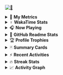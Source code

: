[![🐙](https://hits.seeyoufarm.com/api/count/incr/badge.svg?url=https%3A%2F%2Fgithub.com%2Fktnkk%2Fhit-counter&count_bg=%23070707&title_bg=%23070707&icon=&icon_color=%23E7E7E7&title=visitors&edge_flat=true)](https://hits.seeyoufarm.com)

<details>
  <summary>🎼 <strong>My Metrics</strong></summary>
  
  <br>
  
 ![🐳](https://github.com/ktnkk/ktnkk/blob/main/github-metrics.svg)
  
  ***
</details>

<details>
  <summary>♀️ <strong>WakaTime Stats</strong></summary>
  
  <br>
  
<!--START_SECTION:waka-->
**🐱 My GitHub Data** 

> 🏆 1,473 Contributions in the Year 2021
 > 
> 📦 1.7 MB Used in GitHub's Storage 
 > 
> 💼 Opted to Hire
 > 
> 📜 9 Public Repositories 
 > 
> 🔑 23 Private Repositories  
 > 
**I'm a Night 🦉** 

```text
🌞 Morning    667 commits    ██████████░░░░░░░░░░░░░░░   43.09% 
🌆 Daytime    100 commits    █░░░░░░░░░░░░░░░░░░░░░░░░   6.46% 
🌃 Evening    318 commits    █████░░░░░░░░░░░░░░░░░░░░   20.54% 
🌙 Night      463 commits    ███████░░░░░░░░░░░░░░░░░░   29.91%

```
📅 **I'm Most Productive on Friday** 

```text
Monday       196 commits    ███░░░░░░░░░░░░░░░░░░░░░░   12.66% 
Tuesday      211 commits    ███░░░░░░░░░░░░░░░░░░░░░░   13.63% 
Wednesday    260 commits    ████░░░░░░░░░░░░░░░░░░░░░   16.8% 
Thursday     262 commits    ████░░░░░░░░░░░░░░░░░░░░░   16.93% 
Friday       270 commits    ████░░░░░░░░░░░░░░░░░░░░░   17.44% 
Saturday     205 commits    ███░░░░░░░░░░░░░░░░░░░░░░   13.24% 
Sunday       144 commits    ██░░░░░░░░░░░░░░░░░░░░░░░   9.3%

```


📊 **This Week I Spent My Time On** 

```text
⌚︎ Time Zone: America/New_York

💬 Programming Languages: 
Other                    68 hrs 42 mins      █████████████████████░░░░   85.03% 
JavaScript               9 hrs 22 mins       ███░░░░░░░░░░░░░░░░░░░░░░   11.61% 
Markdown                 1 hr 13 mins        ░░░░░░░░░░░░░░░░░░░░░░░░░   1.52% 
Docker                   23 mins             ░░░░░░░░░░░░░░░░░░░░░░░░░   0.49% 
HTML                     18 mins             ░░░░░░░░░░░░░░░░░░░░░░░░░   0.39%

🔥 Editors: 
Browser                  68 hrs 26 mins      █████████████████████░░░░   84.7% 
IntelliJ                 12 hrs 22 mins      ███░░░░░░░░░░░░░░░░░░░░░░   15.3%

💻 Operating System: 
Mac                      80 hrs 48 mins      █████████████████████████   100.0%

```


 Last Updated on 01/10/2021
<!--END_SECTION:waka-->
  
  ***
</details>


<details>
  <summary>🎧 <strong>Now Playing</strong></summary>
  
  <br>
  
 [![🐟](https://spotify-github-profile.vercel.app/api/view?uid=31ybvkrtg6lpzufa4ap3lug3xjfy&cover_image=true&theme=default)](https://open.spotify.com/user/31ybvkrtg6lpzufa4ap3lug3xjfy?si=4d057bb568954fa5)
  
  ***
</details>

<details>
  <summary>🌟 <strong>GitHub Readme Stats</strong></summary>
  
  <br>
  
 <p align="left"> 
  <img alt="🐠" src="https://github-readme-stats.vercel.app/api?username=ktnkk&count_private=true&show_icons=true&theme=dark&include_all_commits=true" />
  <img alt="🐟" src="https://github-readme-stats.vercel.app/api/top-langs/?username=ktnkk&layout=compact&theme=dark&langs_count=10&hide=HTML,CSS,SCSS" />
</p>
  
  ***
</details>

<details>
  <summary>🏆 <strong>Profile Trophies</strong></summary>
  
  <br>
  
  [![🐬](https://github-profile-trophy.vercel.app/?username=ktnkk&rank=SECRET,SSS,SS,S,AAA,AA,A&theme=darkhub&row=1&margin-w=10&no-bg=true)](https://github.com/ryo-ma/github-profile-trophy)
  
  ***
</details>

<details>
  <summary>🃏 <strong>Summary Cards</strong></summary>
  
  <br>
  
  ![🐋](https://github-profile-summary-cards.vercel.app/api/cards/profile-details?username=ktnkk&theme=github_dark)
  ![🦑](https://github-profile-summary-cards.vercel.app/api/cards/repos-per-language?username=ktnkk&theme=github_dark)
  ![🦭](https://github-profile-summary-cards.vercel.app/api/cards/most-commit-language?username=ktnkk&theme=github_dark)
  ![🦀](https://github-profile-summary-cards.vercel.app/api/cards/stats?username=ktnkk&theme=github_dark)
  ![🦈](https://github-profile-summary-cards.vercel.app/api/cards/productive-time?username=ktnkk&theme=github_dark)
  
  ***
</details>

<details>
  <summary>⚡ <strong>Recent Activities</strong></summary>
  
  <br>
  
  <!--START_SECTION:activity-->
1. 🎉 Merged PR [#15](https://github.com/ktnkk/blog/pull/15) in [ktnkk/blog](https://github.com/ktnkk/blog)
2. 🎉 Merged PR [#16](https://github.com/ktnkk/blog/pull/16) in [ktnkk/blog](https://github.com/ktnkk/blog)
3. 🎉 Merged PR [#14](https://github.com/ktnkk/blog/pull/14) in [ktnkk/blog](https://github.com/ktnkk/blog)
4. 🎉 Merged PR [#13](https://github.com/ktnkk/blog/pull/13) in [ktnkk/blog](https://github.com/ktnkk/blog)
5. 🎉 Merged PR [#12](https://github.com/ktnkk/blog/pull/12) in [ktnkk/blog](https://github.com/ktnkk/blog)
6. 🎉 Merged PR [#1](https://github.com/ktnkk/blog.life/pull/1) in [ktnkk/blog.life](https://github.com/ktnkk/blog.life)
7. 💪 Opened PR [#1](https://github.com/ktnkk/blog.life/pull/1) in [ktnkk/blog.life](https://github.com/ktnkk/blog.life)
8. 🎉 Merged PR [#1](https://github.com/ktnkk/blog.fashion/pull/1) in [ktnkk/blog.fashion](https://github.com/ktnkk/blog.fashion)
9. 💪 Opened PR [#1](https://github.com/ktnkk/blog.fashion/pull/1) in [ktnkk/blog.fashion](https://github.com/ktnkk/blog.fashion)
10. ❗️ Closed issue [#9](https://github.com/ktnkk/blog/issues/9) in [ktnkk/blog](https://github.com/ktnkk/blog)
<!--END_SECTION:activity-->
  
***
</details>

<details>
  <summary>🔥 <strong>Streak Stats</strong></summary>
  
  <br>
  
  [![🐠](http://github-readme-streak-stats.herokuapp.com?user=ktnkk&theme=dark)](https://git.io/streak-stats)
  
  ***
</details>

<details>
  <summary>📈 <strong>Activity Graph</strong></summary>
  
  <br>
  
  [![🐡](https://activity-graph.herokuapp.com/graph?username=ktnkk&theme=xcode)](https://github.com/ashutosh00710/github-readme-activity-graph)
  
  ***
</details>
